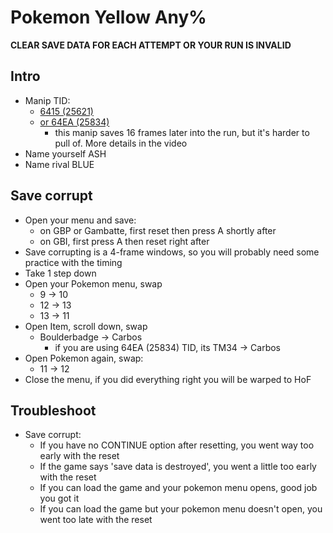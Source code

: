 # Pokemon Yellow Any%
**CLEAR SAVE DATA FOR EACH ATTEMPT OR YOUR RUN IS INVALID**

## Intro
- Manip TID:
  - [6415 (25621)](https://youtu.be/WffIE2ubIak)
  - [or 64EA (25834)](https://youtu.be/RjqDCth4GIk)
    - this manip saves 16 frames later into the run, but it's harder to pull of. More details in the video
- Name yourself ASH
- Name rival BLUE

## Save corrupt
- Open your menu and save:
  - on GBP or Gambatte, first reset then press A shortly after
  - on GBI, first press A then reset right after
- Save corrupting is a 4-frame windows, so you will probably need some practice with the timing
- Take 1 step down
- Open your Pokemon menu, swap
  - 9 -> 10
  - 12 -> 13
  - 13 -> 11
- Open Item, scroll down, swap
  - Boulderbadge  -> Carbos
    - if you are using 64EA (25834) TID, its TM34 -> Carbos
- Open Pokemon again, swap:
  - 11 -> 12
- Close the menu, if you did everything right you will be warped to HoF

## Troubleshoot
- Save corrupt:
  - If you have no CONTINUE option after resetting, you went way too early with the reset
  - If the game says 'save data is destroyed', you went a little too early with the reset
  - If you can load the game and your pokemon menu opens, good job you got it
  - If you can load the game but your pokemon menu doesn't open, you went too late with the reset
